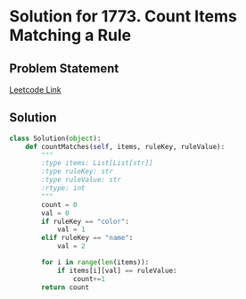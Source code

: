 # Solution for 1773. Count Items Matching a Rule

## Problem Statement

[Leetcode Link](https://leetcode.com/problems/count-items-matching-a-rule/)

## Solution

```python
class Solution(object):
    def countMatches(self, items, ruleKey, ruleValue):
        """
        :type items: List[List[str]]
        :type ruleKey: str
        :type ruleValue: str
        :rtype: int
        """
        count = 0
        val = 0
        if ruleKey == "color":
            val = 1
        elif ruleKey == "name":
            val = 2

        for i in range(len(items)):
            if items[i][val] == ruleValue:
                count+=1
        return count
        